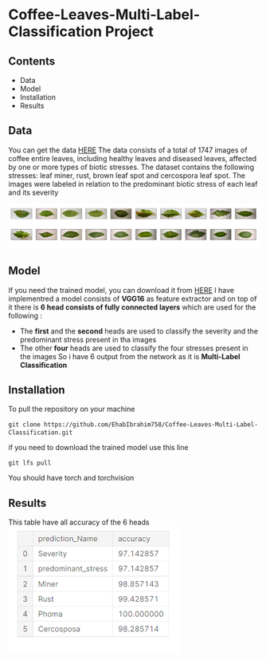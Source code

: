 # Coffee-Leaves-Multi-Label-Classification Project

## Contents
<ul> 
  <li>Data</li>
  <li>Model</li>
  <li>Installation</li>
  <li>Results</li>
</ul>
 
## Data
You can get the data <a href = "https://www.kaggle.com/ehabibrahim758/coffee-leaves-dataset">HERE</a>
The data consists of a total of 1747 images of coffee entire leaves, including healthy leaves and diseased leaves, affected by
one or more types of biotic stresses. The dataset contains the following stresses: leaf miner, rust, brown leaf spot and cercospora leaf spot. 
The images were labeled in relation to the predominant biotic stress of each leaf and its severity

<img src="sample images.PNG">



## Model
If you need the trained model, you can download it from <a href="#">HERE</a>
I have implementred a model consists of **VGG16** as feature extractor and on top of it there is **6 head consists of fully connected layers** 
which are used for the following :
- The **first** and the **second** heads are used to classify the severity and the predominant stress present in tha images
- The other **four** heads are used to classify the four stresses present in the images
So i have 6 output from the network as it is **Multi-Label Classification** 


## Installation
To pull the repository on your machine
```
git clone https://github.com/EhabIbrahim758/Coffee-Leaves-Multi-Label-Classification.git
```

if you need to download the trained model use this line
```
git lfs pull
```

You should have torch and torchvision

## Results
This table have all accuracy of the 6 heads 
<img src = "accuracy results.PNG" />


